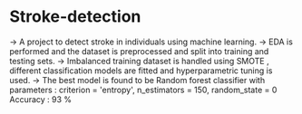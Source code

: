 # Stroke-detection

-> A project to detect stroke in individuals using machine learning.
-> EDA is performed and the dataset is preprocessed and split into training and testing sets. 
-> Imbalanced training dataset is handled using SMOTE , different classification models are fitted and hyperparametric tuning is used.
-> The best model is found to be Random forest classifier with parameters : criterion = 'entropy', n_estimators = 150, random_state = 0
   Accuracy : 93 %
